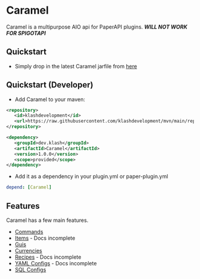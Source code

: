 # Caramel
Caramel is a multipurpose AIO api for PaperAPI plugins. ***WILL NOT WORK FOR SPIGOTAPI***

## Quickstart
- Simply drop in the latest Caramel jarfile from [here](https://github.com/klashdevelopment/Caramel/releases/tag/latest)

## Quickstart (Developer)
- Add Caramel to your maven:

```xml
<repository>
   <id>klashdevelopment</id>
   <url>https://raw.githubusercontent.com/klashdevelopment/mvn/main/repository/</url>
</repository>

<dependency>
   <groupId>dev.klash</groupId>
   <artifactId>Caramel</artifactId>
   <version>1.0.0</version>
   <scope>provided</scope>
</dependency>
```

- Add it as a dependency in your plugin.yml or paper-plugin.yml

```yaml
depend: [Caramel]
```


## Features
Caramel has a few main features.
- [Commands](https://pages.klash.dev/Caramel/commands)
- [Items](https://pages.klash.dev/Caramel/items) - Docs incomplete
- [Guis](https://pages.klash.dev/Caramel/guis)
- [Currencies](https://pages.klash.dev/Caramel/currencies)
- [Recipes](https://pages.klash.dev/Caramel/recipes) - Docs incomplete
- [YAML Configs](https://pages.klash.dev/Caramel/configs) - Docs incomplete
- [SQL Configs](https://pages.klash.dev/Caramel/sql)
